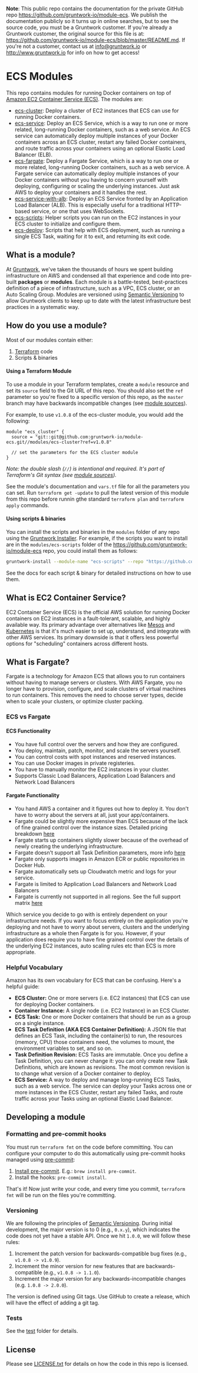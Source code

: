 **Note**: This public repo contains the documentation for the private GitHub repo <https://github.com/gruntwork-io/module-ecs>.
We publish the documentation publicly so it turns up in online searches, but to see the source code, you must be a Gruntwork customer.
If you're already a Gruntwork customer, the original source for this file is at: <https://github.com/gruntwork-io/module-ecs/blob/master/README.md>.
If you're not a customer, contact us at <info@gruntwork.io> or <http://www.gruntwork.io> for info on how to get access!

# ECS Modules

This repo contains modules for running Docker containers on top of [Amazon EC2 Container Service
(ECS)](https://aws.amazon.com/ecs/). The modules are:
    
* [ecs-cluster](/modules/ecs-cluster): Deploy a cluster of EC2 instances that ECS can use for running Docker
  containers.
* [ecs-service](/modules/ecs-service): Deploy an ECS Service, which is a way to run one or more related, long-running
  Docker containers, such as a web service. An ECS service can automatically deploy multiple instances of your Docker
  containers across an ECS cluster, restart any failed Docker containers, and route traffic across your containers
  using an optional Elastic Load Balancer (ELB).
* [ecs-fargate](/modules/ecs-fargate): Deploy a Fargate Service, which is a way to run one or more related, long-running
  Docker containers, such as a web service. A Fargate service can automatically deploy multiple instances of your Docker
  containers without you having to concern yourself with deploying, configuring or scaling the underlying instances. Just
  ask AWS to deploy your containers and it handles the rest.
* [ecs-service-with-alb](/modules/ecs-service-with-alb): Deploy an ECS Service fronted by an Application Load Balancer
  (ALB). This is especially useful for a traditional HTTP-based service, or one that uses WebSockets.
* [ecs-scripts](/modules/ecs-scripts): Helper scripts you can run on the EC2 instances in your ECS cluster to
  initialize and configure them.
* [ecs-deploy](/modules/ecs-deploy): Scripts that help with ECS deployment, such as running a single ECS Task, waiting
  for it to exit, and returning its exit code.

## What is a module?

At [Gruntwork](http://www.gruntwork.io), we've taken the thousands of hours we spent building infrastructure on AWS and
condensed all that experience and code into pre-built **packages** or **modules**. Each module is a battle-tested,
best-practices definition of a piece of infrastructure, such as a VPC, ECS cluster, or an Auto Scaling Group. Modules
are versioned using [Semantic Versioning](http://semver.org/) to allow Gruntwork clients to keep up to date with the
latest infrastructure best practices in a systematic way.

## How do you use a module?

Most of our modules contain either:

1. [Terraform](https://www.terraform.io/) code
1. Scripts & binaries

#### Using a Terraform Module

To use a module in your Terraform templates, create a `module` resource and set its `source` field to the Git URL of
this repo. You should also set the `ref` parameter so you're fixed to a specific version of this repo, as the `master`
branch may have backwards incompatible changes (see [module
sources](https://www.terraform.io/docs/modules/sources.html)).

For example, to use `v1.0.8` of the ecs-cluster module, you would add the following:

```hcl
module "ecs_cluster" {
  source = "git::git@github.com:gruntwork-io/module-ecs.git//modules/ecs-cluster?ref=v1.0.8"

  // set the parameters for the ECS cluster module
}
```

*Note: the double slash (`//`) is intentional and required. It's part of Terraform's Git syntax (see [module
sources](https://www.terraform.io/docs/modules/sources.html)).*

See the module's documentation and `vars.tf` file for all the parameters you can set. Run `terraform get -update` to
pull the latest version of this module from this repo before runnin gthe standard  `terraform plan` and
`terraform apply` commands.

#### Using scripts & binaries

You can install the scripts and binaries in the `modules` folder of any repo using the [Gruntwork
Installer](https://github.com/gruntwork-io/gruntwork-installer). For example, if the scripts you want to install are
in the `modules/ecs-scripts` folder of the https://github.com/gruntwork-io/module-ecs repo, you could install them
as follows:

```bash
gruntwork-install --module-name "ecs-scripts" --repo "https://github.com/gruntwork-io/module-ecs" --tag "0.0.1"
```

See the docs for each script & binary for detailed instructions on how to use them.

## What is EC2 Container Service?

EC2 Container Service (ECS) is the official AWS solution for running Docker containers on EC2 instances in a
fault-tolerant, scalable, and highly available way. Its primary advantage over alternatives like
[Mesos](http://mesos.apache.org/) and [Kubernetes](http://kubernetes.io/) is that it's much easier to set up,
understand, and integrate with other AWS services. Its primary downside is that it offers less powerful options for
"scheduling" containers across different hosts.

## What is Fargate?

Fargate is a technology for Amazon ECS that allows you to run containers without having to manage servers or clusters. With AWS Fargate, you no longer have to provision, configure, and scale clusters of virtual machines to run containers. This removes the need to choose server types, decide when to scale your clusters, or optimize cluster packing.

### ECS vs Fargate

#### ECS Functionality

- You have full control over the servers and how they are configured.
- You deploy, maintain, patch, monitor, and scale the servers yourself.
- You can control costs with spot instances and reserved instances.
- You can use Docker images in private registeries.
- You have to manually monitor the EC2 instances in your cluster.
- Supports Classic Load Balancers, Application Load Balancers and Network Load Balancers

#### Fargate Functionality

- You hand AWS a container and it figures out how to deploy it. You don't have to worry about the servers at all, just your app/containers.
- Fargate could be slightly more expensive than ECS because of the lack of fine grained control over the instance sizes. Detailed pricing breakdown [here](https://aws.amazon.com/fargate/pricing/)
- Fargate starts up containers slightly slower because of the overhead of newly creating the underlying infrastructure.
- Fargate doesn't support all Task Definition parameters, more info [here](https://docs.aws.amazon.com/AmazonECS/latest/developerguide/AWS_Fargate.html#fargate-task-defs)
- Fargate only supports images in Amazon ECR or public repositories in Docker Hub.
- Fargate automatically sets up Cloudwatch metric and logs for your service.
- Fargate is limited to Application Load Balancers and Network Load Balancers
- Fargate is currently not supported in all regions. See the full support matrix [here](https://aws.amazon.com/about-aws/global-infrastructure/regional-product-services/)


Which service you decide to go with is entirely dependent on your infrastructure needs. If you want to focus entirely on the application you're deploying and not have to worry about servers, clusters and the underlying infrastructure as a whole then Fargate is for you. However, if your application does require you to have fine grained control over the details of the underlying EC2 instances, auto scaling rules etc than ECS is more appropriate.

### Helpful Vocabulary

Amazon has its own vocabulary for ECS that can be confusing. Here's a helpful guide:

- **ECS Cluster:** One or more servers (i.e. EC2 instances) that ECS can use for deploying Docker containers.
- **Container Instance:** A single node (i.e. EC2 Instance) in an ECS Cluster.
- **ECS Task:** One or more Docker containers that should be run as a group on a single instance.
- **ECS Task Definition (AKA ECS Container Definition):** A JSON file that defines an ECS Task, including the
  container(s) to run, the resources (memory, CPU) those containers need, the volumes to mount, the environment
  variables to set, and so on.
- **Task Definition Revision:** ECS Tasks are immutable. Once you define a Task Definition, you can never change it:
  you can only create new Task Definitions, which are known as revisions. The most common revision is to change what
  version of a Docker container to deploy.
- **ECS Service:** A way to deploy and manage long-running ECS Tasks, such as a web service. The service can deploy
  your Tasks across one or more instances in the ECS Cluster, restart any failed Tasks, and route traffic across your
  Tasks using an optional Elastic Load Balancer.

## Developing a module

### Formatting and pre-commit hooks

You must run `terraform fmt` on the code before committing. You can configure your computer to do this automatically 
using pre-commit hooks managed using [pre-commit](http://pre-commit.com/):

1. [Install pre-commit](http://pre-commit.com/#install). E.g.: `brew install pre-commit`.
1. Install the hooks: `pre-commit install`.

That's it! Now just write your code, and every time you commit, `terraform fmt` will be run on the files you're 
committing.

### Versioning

We are following the principles of [Semantic Versioning](http://semver.org/). During initial development, the major
version is to 0 (e.g., `0.x.y`), which indicates the code does not yet have a stable API. Once we hit `1.0.0`, we will
follow these rules:

1. Increment the patch version for backwards-compatible bug fixes (e.g., `v1.0.8 -> v1.0.9`).
2. Increment the minor version for new features that are backwards-compatible (e.g., `v1.0.8 -> 1.1.0`).
3. Increment the major version for any backwards-incompatible changes (e.g. `1.0.8 -> 2.0.0`).

The version is defined using Git tags.  Use GitHub to create a release, which will have the effect of adding a git tag.

### Tests

See the [test](/test) folder for details.

## License

Please see [LICENSE.txt](/LICENSE.txt) for details on how the code in this repo is licensed.